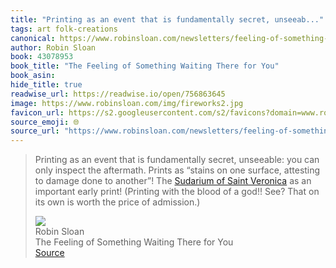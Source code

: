 ```yaml
---
title: "Printing as an event that is funda­men­tally secret, unseeab..."
tags: art folk-creations
canonical: https://www.robinsloan.com/newsletters/feeling-of-something-waiting-there-for-you/
author: Robin Sloan
book: 43078953
book_title: "The Feeling of Something Waiting There for You"
book_asin: 
hide_title: true
readwise_url: https://readwise.io/open/756863645
image: https://www.robinsloan.com/img/fireworks2.jpg
favicon_url: https://s2.googleusercontent.com/s2/favicons?domain=www.robinsloan.com
source_emoji: 🌐
source_url: "https://www.robinsloan.com/newsletters/feeling-of-something-waiting-there-for-you/#:~:text=Printing%20as%20an,the%20price%20of%C2%A0admission.%29"
---
```


> Printing as an event that is funda­men­tally secret, unseeable: you can only inspect the aftermath. Prints as “stains on one surface, attesting to damage done to another”! The [Sudarium of Saint Veronica](https://www.artic.edu/artworks/47146/the-sudarium-of-saint-veronica?utm_source=Robin_Sloan_sent_me) as an important early print! (Printing with the blood of a god!! See? That on its own is worth the price of admission.)
> <div class="quoteback-footer"><div class="quoteback-avatar"><img class="mini-favicon" src="https://s2.googleusercontent.com/s2/favicons?domain=www.robinsloan.com"></div><div class="quoteback-metadata"><div class="metadata-inner"><span style="display:none">FROM:</span><div aria-label="Robin Sloan" class="quoteback-author"> Robin Sloan</div><div aria-label="The Feeling of Something Waiting There for You" class="quoteback-title"> The Feeling of Something Waiting There for You</div></div></div><div class="quoteback-backlink"><a target="_blank" aria-label="go to the full text of this quotation" rel="noopener" href="https://www.robinsloan.com/newsletters/feeling-of-something-waiting-there-for-you/#:~:text=Printing%20as%20an,the%20price%20of%C2%A0admission.%29" class="quoteback-arrow"> Source</a></div></div>